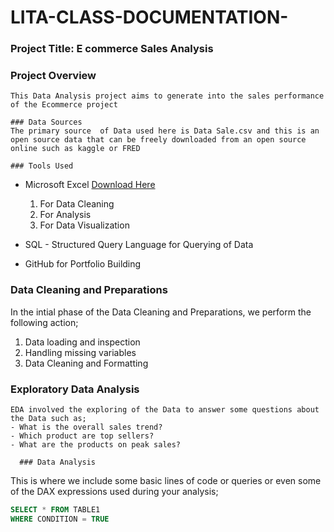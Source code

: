 # LITA-CLASS-DOCUMENTATION-

### Project Title: E commerce Sales Analysis

### Project Overview
```
This Data Analysis project aims to generate into the sales performance of the Ecommerce project 

### Data Sources
The primary source  of Data used here is Data Sale.csv and this is an open source data that can be freely downloaded from an open source online such as kaggle or FRED  

### Tools Used
```
- Microsoft Excel [Download Here](https://www.microsoft.com)
  1. For Data Cleaning
  2. For Analysis
  3. For Data Visualization
     
    
- SQL - Structured Query Language for Querying of Data
- GitHub for Portfolio Building
  
### Data Cleaning and Preparations
In the intial phase of the Data Cleaning and Preparations, we perform the following action;

 1. Data loading and inspection
 2. Handling missing variables
 3. Data Cleaning and Formatting

### Exploratory Data Analysis
```
EDA involved the exploring of the Data to answer some questions about the Data such as;
- What is the overall sales trend?
- Which product are top sellers?
- What are the products on peak sales?

  ### Data Analysis
  ```
  This is where we include some basic lines of code or queries or even some of the DAX expressions used during your analysis;

  ```SQL
  SELECT * FROM TABLE1
  WHERE CONDITION = TRUE
  ```
